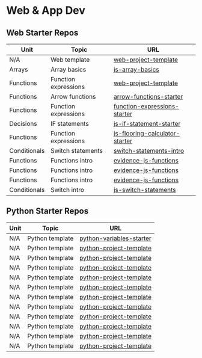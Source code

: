 # Web & App Dev

## Web Starter Repos

| Unit 	         | Topic 	                   | URL 	                                                                                          |
|------	         |-------	                   |----------	                                                                                    |
| N/A   	       | Web template              | [web-project-template](https://github.com/bengal865/web-project-templates)  	                  |
| Arrays  	     | Array basics              | [js-array-basics](https://github.com/bengal865/array-basics)  	                                |
| Functions      | Function expressions      | [web-project-template](https://github.com/bengal865/web-project-templates)  	                  |
| Functions      | Arrow functions           | [arrow-functions-starter](https://github.com/bengal865/arrow-functions-starter)	              |
| Functions      | Function expressions      | [function-expressions-starter](https://github.com/bengal865/function-expressions-starter)      |
| Decisions      | IF statements             | [js-if-statement-starter](https://github.com/bengal865/js-if-statement-starter) 	              |
| Functions      | Function expressions      | [js-flooring-calculator-starter](https://github.com/bengal865/flooring-calculator-start)  	    |
| Conditionals   | Switch statements         | [switch-statements-intro](https://github.com/bengal865/switch-statement-js-starter)      	    |
| Functions      | Functions intro           |  [evidence-js-functions](https://github.com/bengal865/evidence-js-functions-starter)      	    |
| Functions      | Functions intro           |  [evidence-js-functions](https://github.com/bengal865/evidence-js-functions-starter)      	    |
| Functions      | Functions intro           |  [evidence-js-functions](https://github.com/bengal865/evidence-js-functions-starter)      	    |
| Conditionals   | Switch intro              |  [js-switch-statements](https://github.com/bengal865/switch-statement-js-starter)      	    |

## Python Starter Repos

| Unit 	    | Topic 	           | URL 	                                                                              |
|------	    |-------	           |-----	                                                                              |
| N/A   	  | Python template    | [python-variables-starter](https://github.com/bengal865/python-variables-starter)  |
| N/A   	  | Python template    | [python-project-template](https://github.com/bengal865/python-project-templates)   |
| N/A   	  | Python template    | [python-project-template](https://github.com/bengal865/python-project-templates)   |
| N/A   	  | Python template    | [python-project-template](https://github.com/bengal865/python-project-templates)   |
| N/A   	  | Python template    | [python-project-template](https://github.com/bengal865/python-project-templates)   |
| N/A   	  | Python template    | [python-project-template](https://github.com/bengal865/python-project-templates)   |
| N/A   	  | Python template    | [python-project-template](https://github.com/bengal865/python-project-templates)   |
| N/A   	  | Python template    | [python-project-template](https://github.com/bengal865/python-project-templates)   |
| N/A   	  | Python template    | [python-project-template](https://github.com/bengal865/python-project-templates)   |
| N/A   	  | Python template    | [python-project-template](https://github.com/bengal865/python-project-templates)   |
| N/A   	  | Python template    | [python-project-template](https://github.com/bengal865/python-project-templates)   |
| N/A   	  | Python template    | [python-project-template](https://github.com/bengal865/python-project-templates)   |



